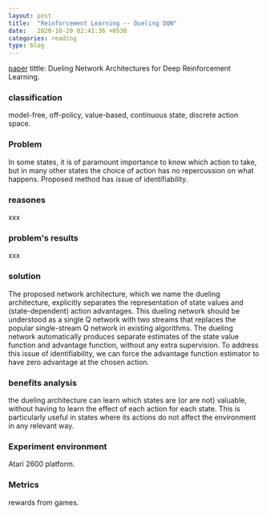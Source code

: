 ```yaml
---
layout: post
title:  "Reinforcement Learning -- Dueling DQN"
date:   2020-10-29 02:41:36 +0530
categories: reading
type: blog
---
```

[paper][paper] tittle: Dueling Network Architectures for Deep Reinforcement Learning.

<h3>classification</h3> model-free, off-policy, value-based, continuous state, discrete action space.

<h3>Problem</h3>  In some states, it is of paramount importance to know which action to take, but in many other states the choice of action has no repercussion on what happens. Proposed method has issue of identifiability.

<h3>reasones</h3> xxx

<h3>problem's results</h3> xxx

<h3>solution</h3> The proposed network architecture, which we name the dueling architecture, explicitly separates the representation of state values and (state-dependent) action advantages. This dueling network should be understood as a single Q network with two streams that replaces the popular single-stream Q network in existing algorithms. The dueling network automatically produces separate estimates of the state value function and advantage function, without any extra supervision. To address this issue of identifiability, we can force the advantage function estimator to have zero advantage at the chosen action.

<h3>benefits analysis</h3> the dueling architecture can learn which states are (or are not) valuable, without having to learn the effect of each action for each state. This is particularly useful in states where its actions do not affect the environment in any relevant way. 

<h3>Experiment environment</h3> Atari 2600 platform.

<h3>Metrics</h3> rewards from games.

[paper]:https://arxiv.org/pdf/1511.06581.pdf
